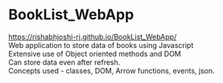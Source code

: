 # BookList_WebApp
https://rishabhjoshi-rj.github.io/BookList_WebApp/  \
Web application to store data of books using Javascript\
Extensive use of Object oriented methods and DOM \
Can store data even after refresh.\
Concepts used - classes, DOM, Arrow functions, events, json. 
